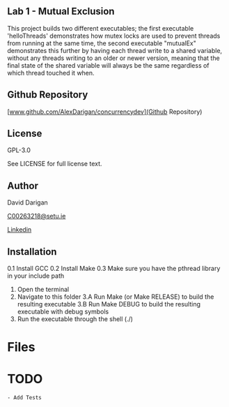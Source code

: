 ## Lab 1 - Mutual Exclusion

This project builds two different executables; the first executable 'helloThreads' demonstrates how mutex locks are used
to prevent threads from running at the same time, the second executable "mutualEx" demonstrates this further by having each thread
write to a shared variable, without any threads writing to an older or newer version, meaning that the final state of the shared
variable will always be the same regardless of which thread touched it when.

## Github Repository 

[www.github.com/AlexDarigan/concurrencydev](Github Repository)

## License

GPL-3.0

See LICENSE for full license text.

## Author

David Darigan

C00263218@setu.ie

[Linkedin](https://www.linkedin.com/in/daviddarigan/)

## Installation

0.1 Install GCC
0.2 Install Make
0.3 Make sure you have the pthread library in your include path
1.  Open the terminal
2.  Navigate to this folder
3.A Run Make (or Make RELEASE) to build the resulting executable
3.B Run Make DEBUG to build the resulting executable with debug symbols
4.  Run the executable through the shell (./<exenamehere>)

# Files



# TODO

    - Add Tests


